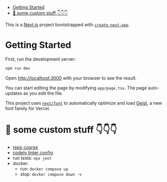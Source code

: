 - [Getting Started](#getting-started)
- [👀 some custom stuff 👇👇👇](#-some-custom-stuff-)

This is a [Next.js](https://nextjs.org) project bootstrapped with [`create-next-app`](https://nextjs.org/docs/app/api-reference/cli/create-next-app).

# Getting Started

First, run the development server:

```bash
npm run dev
```

Open [http://localhost:3000](http://localhost:3000) with your browser to see the result.

You can start editing the page by modifying `app/page.tsx`. The page auto-updates as you edit the file.

This project uses [`next/font`](https://nextjs.org/docs/app/building-your-application/optimizing/fonts) to automatically optimize and load [Geist](https://vercel.com/font), a new font family for Vercel.

# 👀 some custom stuff 👇👇👇

- [repo course](https://github.com/CodelyTV/design_patterns-criteria-course/tree/main)
- [codely linter config](https://github.com/CodelyTV/eslint-config-codely)
- run tests: `npx jest`
- docker:
  - run: `docker compose up`
  - stop: `docker compose down -v`
